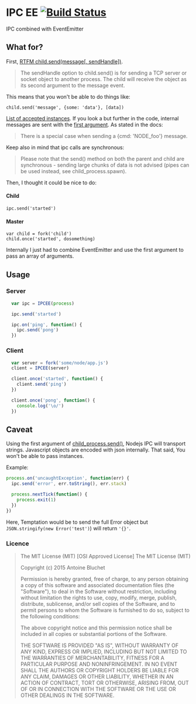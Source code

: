 # IPC EE [![Build Status](https://travis-ci.org/soyuka/IPCEE.svg?branch=master)](https://travis-ci.org/soyuka/IPCEE)

IPC combined with EventEmitter

## What for?

First, [RTFM child.send(message[, sendHandle])](https://nodejs.org/api/child_process.html#child_process_child_send_message_sendhandle).

> The sendHandle option to child.send() is for sending a TCP server or socket object to another process. The child will receive the object as its second argument to the message event.

This means that you won't be able to do things like:

```
child.send('message', {some: 'data'}, [data])
```

[List of accepted instances](https://github.com/joyent/node/blob/9010dd26529cea60b7ee55ddae12688f81a09fcb/lib/child_process.js#L436). If you look a but further in the code, internal messages are sent with the [first argument]([](https://github.com/joyent/node/blob/9010dd26529cea60b7ee55ddae12688f81a09fcb/lib/child_process.js#L430)
). As stated in the docs:

> There is a special case when sending a {cmd: 'NODE_foo'} message.

 Keep also  in mind that ipc calls are synchronous:

> Please note that the send() method on both the parent and child are synchronous - sending large chunks of data is not advised (pipes can be used instead, see child_process.spawn).

Then, I thought it could be nice to do:

#### Child
```  
ipc.send('started')
```

#### Master
```
var child = fork('child')
child.once('started', dosomething)
```

Internally I just had to combine EventEmitter and use the first argument to pass an array of arguments.

## Usage

### Server

```javascript
  var ipc = IPCEE(process)

  ipc.send('started')

  ipc.on('ping', function() {
    ipc.send('pong') 
  })
```

### Client

```javascript
  var server = fork('some/node/app.js')
  client = IPCEE(server)

  client.once('started', function() {
    client.send('ping')
  })

  client.once('pong', function() {
    console.log('\o/') 
  })
```

## Caveat

Using the first argument of [child_process.send()](https://nodejs.org/api/child_process.html#child_process_child_send_message_sendhandle), Nodejs IPC will transport strings. Javascript objects are encoded with json internally. That said, You won't be able to pass instances.

Example:
```javascript
process.on('uncaughtException', function(err) {
  ipc.send('error', err.toString(), err.stack)

  process.nextTick(function() {
    process.exit(1) 
  })
})
```

Here, Temptation would be to send the full Error object but `JSON.stringify(new Error('test')`) will return `'{}'`.

### Licence

> The MIT License (MIT)
> [OSI Approved License]
> The MIT License (MIT)
> 
> Copyright (c) 2015 Antoine Bluchet
> 
> Permission is hereby granted, free of charge, to any person obtaining a copy
> of this software and associated documentation files (the "Software"), to deal
> in the Software without restriction, including without limitation the rights
> to use, copy, modify, merge, publish, distribute, sublicense, and/or sell
> copies of the Software, and to permit persons to whom the Software is
> furnished to do so, subject to the following conditions:
> 
> The above copyright notice and this permission notice shall be included in
> all copies or substantial portions of the Software.
> 
> THE SOFTWARE IS PROVIDED "AS IS", WITHOUT WARRANTY OF ANY KIND, EXPRESS OR
> IMPLIED, INCLUDING BUT NOT LIMITED TO THE WARRANTIES OF MERCHANTABILITY,
> FITNESS FOR A PARTICULAR PURPOSE AND NONINFRINGEMENT. IN NO EVENT SHALL THE
> AUTHORS OR COPYRIGHT HOLDERS BE LIABLE FOR ANY CLAIM, DAMAGES OR OTHER
> LIABILITY, WHETHER IN AN ACTION OF CONTRACT, TORT OR OTHERWISE, ARISING FROM,
> OUT OF OR IN CONNECTION WITH THE SOFTWARE OR THE USE OR OTHER DEALINGS IN
> THE SOFTWARE.
